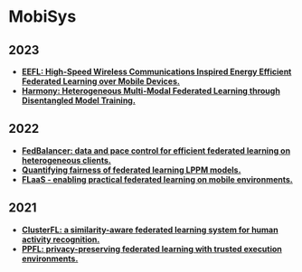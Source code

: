 # MobiSys

## 2023

- **[EEFL: High-Speed Wireless Communications Inspired Energy Efficient Federated Learning over Mobile Devices.](https://shao3wangdi.github.io/papers/MobiSys2023_FL.pdf)**
- **[Harmony: Heterogeneous Multi-Modal Federated Learning through Disentangled Model Training.](https://neawhen.github.io/neiwen.github.io/assets/pdf/mobisys23_harmony.pdf)**

## 2022

- **[FedBalancer: data and pace control for efficient federated learning on heterogeneous clients.](https://dl.acm.org/doi/pdf/10.1145/3498361.3538917)**
- **[Quantifying fairness of federated learning LPPM models.](https://hal.science/hal-03703623/document)**
- **[FLaaS - enabling practical federated learning on mobile environments.](https://www.pimcity-h2020.eu/app/uploads/2022/09/FLaaS-Enabling-Practical-Federated-Learning-on-Mobile-Environments.pdf)**

## 2021

- **[ClusterFL: a similarity-aware federated learning system for human activity recognition.](https://dl.acm.org/doi/10.1145/3458864.3467681)**
- **[PPFL: privacy-preserving federated learning with trusted execution environments.](https://arxiv.org/pdf/2104.14380)**